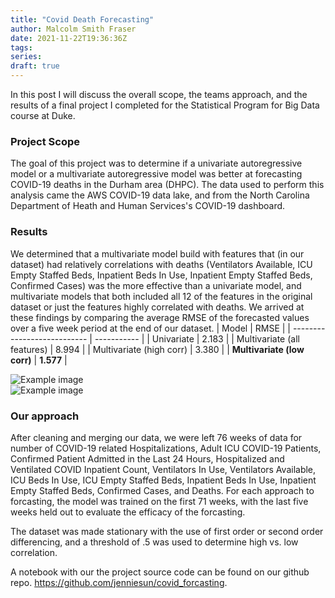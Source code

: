 ```yaml
---
title: "Covid Death Forecasting"
author: Malcolm Smith Fraser
date: 2021-11-22T19:36:36Z
tags:
series:
draft: true
---
```


In this post I will discuss the overall scope, the teams approach, and the results of a
final project I completed for the Statistical Program for Big Data course at Duke. 

### Project Scope
The goal of this project was to determine if a univariate autoregressive
model or a multivariate autoregressive model was better at forecasting COVID-19 
deaths in the Durham area (DHPC). The data used to perform this analysis came the
AWS COVID-19 data lake, and from the North Carolina Department of Heath and Human
Services's COVID-19 dashboard.

### Results
We determined that a multivariate model build with features that (in our dataset) 
had relatively correlations with deaths (Ventilators Available, ICU Empty Staffed Beds,
Inpatient Beds In Use, Inpatient Empty Staffed Beds, Confirmed Cases) was the more
effective than a univariate model, and multivariate models that both included all 12 of
the features in the original dataset or just the features highly correlated with deaths. 
We arrived at these findings by comparing the average RMSE of the forecasted values
over a five week period at the end of our dataset. 
                    | Model                       | RMSE        |
                    | --------------------------- | ----------- |
                    | Univariate                  | 2.183       |
                    | Multivariate (all features) | 8.994       |
                    | Multivariate (high corr)    | 3.380       |
                    | **Multivariate (low corr)** | **1.577**   |
                    
![Example image](/images/univariate_forcasting.png)     
![Example image](/images/multivariate_forcasting.png)


### Our approach
After cleaning and merging our data, we were left 76 weeks of data for number of
COVID-19 related Hospitalizations, Adult ICU COVID-19 Patients, Confirmed Patient
Admitted in the Last 24 Hours, Hospitalized and Ventilated COVID Inpatient Count, 
Ventilators In Use, Ventilators Available, ICU Beds In Use, ICU Empty Staffed Beds,
Inpatient Beds In Use, Inpatient Empty Staffed Beds, Confirmed Cases, and Deaths.
For each approach to forcasting, the model was trained on the first 71 weeks, with
the last five weeks held out to evaluate the efficacy of the forcasting. 

The dataset was made stationary with the use of first order or second order differencing, 
and a threshold of .5 was used to determine high vs. low correlation. 

A notebook with our the project source code can be found on our github repo.
https://github.com/jenniesun/covid_forcasting.
